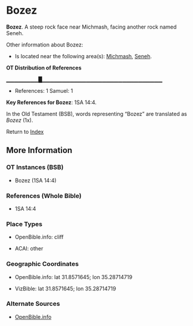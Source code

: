 # Bozez
**Bozez**. 
A steep rock face near Michmash, facing another rock named Seneh. 




Other information about Bozez:


* Is located near the following area(s): 
[Michmash](Michmash.md), [Seneh](Seneh.md). 


**OT Distribution of References**

▁▁▁▁▁▁▁▁█▁▁▁▁▁▁▁▁▁▁▁▁▁▁▁▁▁▁▁▁▁▁▁▁▁▁▁▁▁▁
* References: 1 Samuel: 1



**Key References for Bozez**: 
1SA 14:4. 


In the Old Testament (BSB), words representing “Bozez” are translated as 
*Bozez* (1x). 




Return to [Index](00-Index.md)

## More Information

### OT Instances (BSB)

* Bozez (1SA 14:4)



### References (Whole Bible)

* 1SA 14:4


### Place Types

* OpenBible.info: cliff

* ACAI: other



### Geographic Coordinates

* OpenBible.info: lat 31.8571645; lon 35.28714719

* VizBible: lat 31.8571645; lon 35.28714719



### Alternate Sources

* [OpenBible.info](https://www.openbible.info/geo/ancient/abde10e)



